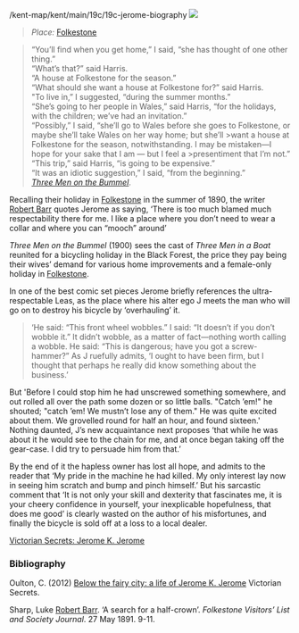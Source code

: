 /kent-map/kent/main/19c/19c-jerome-biography
<a href="https://dev.visual-essays.app"><img src="https://dev-visual-essays.netlify.app/images/ve-button.png"></a> <param ve-config title="Jerome K. Jerome (1859-1927)" author="Professor Carolyn Oulton" layout="vtl" banner="https://upload.wikimedia.org/wikipedia/commons/8/8e/Jerome_K._Jerome_%286150826011%29.jpg">

<param ve-entity eid="Q375314" aliases="Folkestone">

>*Place:* [Folkestone](/19c/19c-folkestone)
<param ve-map primary center="Q375314" zoom="10">

>“You’ll find when you get home,” I said, “she has thought of one other thing.”  
>“What’s that?” said Harris.  
>“A house at Folkestone for the season.”  
>“What should she want a house at Folkestone for?” said Harris.  
>"To live in,” I suggested, “during the summer months.”  
>“She’s going to her people in Wales,” said Harris, “for the holidays, with the children; we’ve had an invitation.”  
>“Possibly,” I said, “she’ll go to Wales before she goes to Folkestone, or maybe she’ll take Wales on her way home; but she’ll >want a house at Folkestone for the season, notwithstanding.  I may be mistaken—I hope for your sake that I am — but I feel a >presentiment that I’m not.”  
>“This trip,” said Harris, “is going to be expensive.”  
>“It was an idiotic suggestion,” I said, “from the beginning.”  
[_Three Men on the Bummel_](https://www.gutenberg.org/files/2183/2183-h/2183-h.htm).
<param ve-map primary center="Q375314" zoom="10">

Recalling their holiday in [Folkestone](/19c/19c-folkestone) in the summer of 1890, the writer [Robert Barr](/19c/19c-barr-biography) quotes Jerome as saying, ‘There is too much blamed much respectability there for me. I like a place where you don’t need to wear a collar and where you can “mooch” around’
<param ve-map primary center="Q375314" zoom="10">
<param ve-image url="https://upload.wikimedia.org/wikipedia/commons/1/11/Jerome_K._Jerome_%287893553318%29.jpg" label="Jerome K. Jerome" attribution="National Media Museum from UK, No restrictions, via Wikimedia Commons">
<param ve-image url="https://upload.wikimedia.org/wikipedia/commons/7/7d/The_Bandstand%2C_The_Leas%2C_Folkestone_-_geograph.org.uk_-_1980145.jpg" label="The Bandstand, The Leas, Folkestone" attribution="The Bandstand, The Leas, Folkestone by David P Howard, CC BY-SA 2.0 <https://creativecommons.org/licenses/by-sa/2.0>, via Wikimedia Commons">
<param ve-image url="https://upload.wikimedia.org/wikipedia/commons/a/a1/Photo_of_Robert_Barr.jpg" label="Robert Barr" attribution="not stated, Public domain, via Wikimedia Commons">

_Three Men on the Bummel_ (1900) sees the cast of _Three Men in a Boat_ reunited for a bicycling holiday in the Black Forest, the price they pay being their wives’ demand for various home improvements and a female-only holiday in [Folkestone](/19c/19c-folkestone).
<param ve-map primary center="Q375314" zoom="10">
<param ve-image url="https://upload.wikimedia.org/wikipedia/commons/a/ab/Jerome_Three_Men_in_a_Boat_First_edition_1889.jpg" label="Three Men in a Boat First edition" attribution="ReijiYamashina777, CC BY-SA 4.0 <https://creativecommons.org/licenses/by-sa/4.0>, via Wikimedia Commons">

In one of the best comic set pieces Jerome briefly references the ultra-respectable Leas, as the place where his alter ego J meets the man who will go on to destroy his bicycle by ‘overhauling’ it.
<param ve-image url="https://upload.wikimedia.org/wikipedia/commons/e/ea/The_Lees_i.e._Leas_Folkestone_England.jpg" label="Folkestone Leas" attribution="Snapshots Of  The Past, CC BY-SA 2.0 <https://creativecommons.org/licenses/by-sa/2.0>, via Wikimedia Commons">
	
>‘He said: “This front wheel wobbles.”
>I said: “It doesn’t if you don’t wobble it.”  It didn’t wobble, as a matter of fact—nothing worth calling a wobble.
>He said: “This is dangerous; have you got a screw-hammer?”
>As J ruefully admits, ‘I ought to have been firm, but I thought that perhaps he really did know something about the business.’ 

But 'Before I could stop him he had unscrewed something somewhere, and out rolled all over the path some dozen or so little balls.
"Catch ’em!" he shouted; "catch ’em!  We mustn’t lose any of them."
He was quite excited about them. We grovelled round for half an hour, and found sixteen.'
Nothing daunted, J’s new acquaintance next proposes ‘that while he was about it he would see to the chain for me, and at once began taking off the gear-case.  I did try to persuade him from that.’ 

By the end of it the hapless owner has lost all hope, and admits to the reader that ‘My pride in the machine he had killed.  My only interest lay now in seeing him scratch and bump and pinch himself.’ But his sarcastic comment that ‘It is not only your skill and dexterity that fascinates me, it is your cheery confidence in yourself, your inexplicable hopefulness, that does me good’ is clearly wasted on the author of his misfortunes, and finally the bicycle is sold off at a loss to a local dealer.

[Victorian Secrets: Jerome K. Jerome](https://www.victoriansecrets.co.uk/authors/jerome-k-jerome-1859-1927/)

### Bibliography

Oulton, C. (2012) [Below the fairy city: a life of Jerome K. Jerome](https://www.victoriansecrets.co.uk/book/below-the-fairy-city-a-life-of-jerome-k-jerome/) Victorian Secrets.

Sharp, Luke [Robert Barr](/19c/19c-barr-biography). ‘A search for a half-crown’. _Folkestone Visitors’ List and Society Journal_. 27 May 1891. 9-11.
